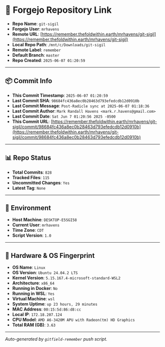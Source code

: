 # 🔗 Forgejo Repository Link

- **Repo Name**: `git-sigil`
- **Forgejo User**: `mrhavens`
- **Remote URL**: [https://remember.thefoldwithin.earth/mrhavens/git-sigil](https://remember.thefoldwithin.earth/mrhavens/git-sigil)
- **Local Repo Path**: `/mnt/c/Downloads/git-sigil`
- **Remote Label**: `remember`
- **Default Branch**: `master`
- **Repo Created**: `2025-06-07 01:20:59`

---

## 📦 Commit Info

- **This Commit Timestamp**: `2025-06-07 01:20:59`
- **Last Commit SHA**: `98684fc436a8ec0b28463d793efedcdb12d0910b`
- **Last Commit Message**: `Post-Radicle sync at 2025-06-07 01:18:36`
- **Last Commit Author**: `Mark Randall Havens <mark.r.havens@gmail.com>`
- **Last Commit Date**: `Sat Jun 7 01:20:56 2025 -0500`
- **This Commit URL**: [https://remember.thefoldwithin.earth/mrhavens/git-sigil/commit/98684fc436a8ec0b28463d793efedcdb12d0910b](https://remember.thefoldwithin.earth/mrhavens/git-sigil/commit/98684fc436a8ec0b28463d793efedcdb12d0910b)

---

## 📊 Repo Status

- **Total Commits**: `828`
- **Tracked Files**: `115`
- **Uncommitted Changes**: `Yes`
- **Latest Tag**: `None`

---

## 🧭 Environment

- **Host Machine**: `DESKTOP-E5SGI58`
- **Current User**: `mrhavens`
- **Time Zone**: `CDT`
- **Script Version**: `1.0`

---

## 🧬 Hardware & OS Fingerprint

- **OS Name**: `Linux`
- **OS Version**: `Ubuntu 24.04.2 LTS`
- **Kernel Version**: `5.15.167.4-microsoft-standard-WSL2`
- **Architecture**: `x86_64`
- **Running in Docker**: `No`
- **Running in WSL**: `Yes`
- **Virtual Machine**: `wsl`
- **System Uptime**: `up 23 hours, 29 minutes`
- **MAC Address**: `00:15:5d:86:d8:cc`
- **Local IP**: `172.18.207.124`
- **CPU Model**: `AMD A6-3420M APU with Radeon(tm) HD Graphics`
- **Total RAM (GB)**: `3.63`

---

_Auto-generated by `gitfield-remember` push script._
